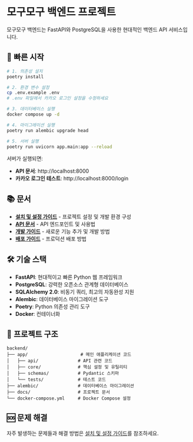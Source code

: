 # 모구모구 백엔드 프로젝트

모구모구 백엔드는 FastAPI와 PostgreSQL을 사용한 현대적인 백엔드 API 서비스입니다.

## 🚀 빠른 시작

```bash
# 1. 의존성 설치
poetry install

# 2. 환경 변수 설정
cp .env.example .env
# .env 파일에서 카카오 로그인 설정을 수정하세요

# 3. 데이터베이스 실행
docker compose up -d

# 4. 마이그레이션 실행
poetry run alembic upgrade head

# 5. 서버 실행
poetry run uvicorn app.main:app --reload
```

서버가 실행되면:

- **API 문서**: http://localhost:8000
- **카카오 로그인 테스트**: http://localhost:8000/login

## 📚 문서

- **[설치 및 설정 가이드](docs/setup.md)** - 프로젝트 설정 및 개발 환경 구성
- **[API 문서](docs/api.md)** - API 엔드포인트 및 사용법
- **[개발 가이드](docs/development.md)** - 새로운 기능 추가 및 개발 방법
- **[배포 가이드](docs/deployment.md)** - 프로덕션 배포 방법

## 🛠 기술 스택

- **FastAPI**: 현대적이고 빠른 Python 웹 프레임워크
- **PostgreSQL**: 강력한 오픈소스 관계형 데이터베이스
- **SQLAlchemy 2.0**: 비동기 쿼리, 최고의 자동완성 지원
- **Alembic**: 데이터베이스 마이그레이션 도구
- **Poetry**: Python 의존성 관리 도구
- **Docker**: 컨테이너화

## 📁 프로젝트 구조

```
backend/
├── app/                    # 메인 애플리케이션 코드
│   ├── api/               # API 관련 코드
│   ├── core/              # 핵심 설정 및 유틸리티
│   ├── schemas/           # Pydantic 스키마
│   └── tests/             # 테스트 코드
├── alembic/               # 데이터베이스 마이그레이션
├── docs/                  # 프로젝트 문서
└── docker-compose.yml     # Docker Compose 설정
```

## 🆘 문제 해결

자주 발생하는 문제들과 해결 방법은 [설치 및 설정 가이드](docs/setup.md#문제-해결)를 참조하세요.
